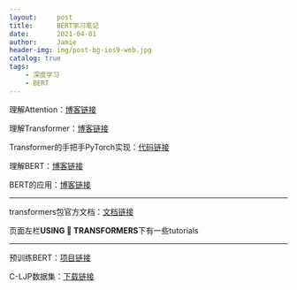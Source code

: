 ```yaml
---
layout:     post
title:      BERT学习笔记
date:       2021-04-01
author:     Jamie
header-img: img/post-bg-ios9-web.jpg
catalog: true
tags:
    - 深度学习
    - BERT
---
```


理解Attention：[博客链接](https://jalammar.github.io/visualizing-neural-machine-translation-mechanics-of-seq2seq-models-with-attention/)

理解Transformer：[博客链接](https://jalammar.github.io/illustrated-transformer/)

Transformer的手把手PyTorch实现：[代码链接](http://nlp.seas.harvard.edu/2018/04/03/attention.html)

理解BERT：[博客链接](http://jalammar.github.io/illustrated-bert/)

BERT的应用：[博客链接](http://jalammar.github.io/a-visual-guide-to-using-bert-for-the-first-time/)

***

transformers包官方文档：[文档链接](https://huggingface.co/transformers/)

页面左栏**USING 🤗 TRANSFORMERS**下有一些tutorials

***

预训练BERT：[项目链接](https://github.com/thunlp/OpenCLaP)

C-LJP数据集：[下载链接](https://cail.oss-cn-qingdao.aliyuncs.com/CAIL2018_ALL_DATA.zip)